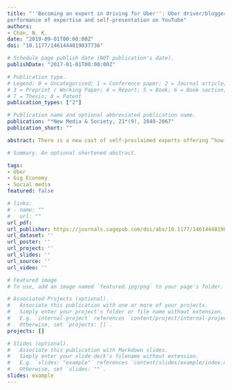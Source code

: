 ```yaml
---
title: "''Becoming an expert in driving for Uber'': Uber driver/bloggers'
performance of expertise and self-presentation on YouTube"
authors:
- Chan, N. K.
date: "2019-09-01T00:00:00Z"
doi: "10.1177/1461444819837736"

# Schedule page publish date (NOT publication's date).
publishDate: "2017-01-01T00:00:00Z"

# Publication type.
# Legend: 0 = Uncategorized; 1 = Conference paper; 2 = Journal article;
# 3 = Preprint / Working Paper; 4 = Report; 5 = Book; 6 = Book section;
# 7 = Thesis; 8 = Patent
publication_types: ["2"]

# Publication name and optional abbreviated publication name.
publication: "*New Media & Society, 21*(9), 2048-2067"
publication_short: ""

abstract: There is a new cast of self-proclaimed experts offering “how-to-succeed” resources aimed at coaching and inspiring gig workers. The emergence of such resources raises questions about the performance of expertise regarding the workings of algorithmic labor platforms. This article examines how Uber driver/bloggers—workers who are driving for Uber, while also creating Uber-related video content—perform expertise in driving for Uber on YouTube. I conducted in-depth interviews with 11 driver/bloggers and a qualitative analysis of the textual and video content published by driver/bloggers. Through the data, I show how driver/bloggers’ empowerment narratives became intertwined with their individualistic aspirations to develop dual careers as Uber drivers and YouTubers. Driver/bloggers employed three self-presentation strategies to perform expertise, including the construction of uniqueness and “know-how,” realness, and relatability with audiences. The study concludes with implications for our collective understandings of gig workers, expertise, and online curation across a wider platform ecology.

# Summary. An optional shortened abstract.

tags:
- Uber
- Gig Economy
- Social media
featured: false

# links:
# - name: ""
#   url: ""
url_pdf: 
url_publisher: https://journals.sagepub.com/doi/abs/10.1177/1461444819837736
url_dataset: ''
url_poster: ''
url_project: ''
url_slides: ''
url_source: ''
url_video: ''

# Featured image
# To use, add an image named `featured.jpg/png` to your page's folder. 

# Associated Projects (optional).
#   Associate this publication with one or more of your projects.
#   Simply enter your project's folder or file name without extension.
#   E.g. `internal-project` references `content/project/internal-project/index.md`.
#   Otherwise, set `projects: []`.
projects: []

# Slides (optional).
#   Associate this publication with Markdown slides.
#   Simply enter your slide deck's filename without extension.
#   E.g. `slides: "example"` references `content/slides/example/index.md`.
#   Otherwise, set `slides: ""`.
slides: example
---
```


